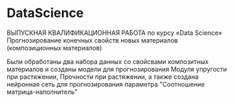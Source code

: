 # DataScience
ВЫПУСКНАЯ КВАЛИФИКАЦИОННАЯ РАБОТА 
по курсу 
«Data Science»
Прогнозирование конечных свойств новых материалов 
(композиционных материалов)

Были обработаны два набора данных со свойсвами композитных материалов и созданы модели для прогнозирования Модуля упругости при растяжении, Прочности при растяжении, а также создана нейронная сеть для прогнозирования параметра "Соотношение матрица-наполнитель"
